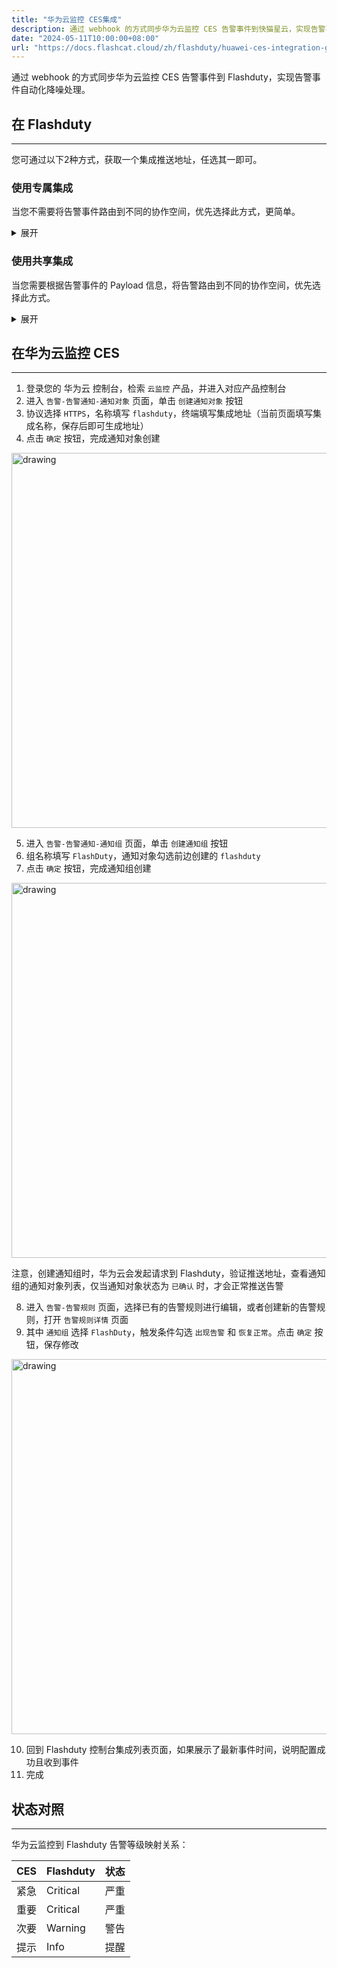 ```yaml
---
title: "华为云监控 CES集成"
description: 通过 webhook 的方式同步华为云监控 CES 告警事件到快猫星云，实现告警事件自动化降噪处理"
date: "2024-05-11T10:00:00+08:00"
url: "https://docs.flashcat.cloud/zh/flashduty/huawei-ces-integration-guide"
---
```


通过 webhook 的方式同步华为云监控 CES 告警事件到 Flashduty，实现告警事件自动化降噪处理。

## 在 Flashduty
---
您可通过以下2种方式，获取一个集成推送地址，任选其一即可。

### 使用专属集成

当您不需要将告警事件路由到不同的协作空间，优先选择此方式，更简单。

<details>
  <summary>展开</summary>
  
  1. 进入 Flashduty 控制台，选择 **协作空间**，进入某个空间的详情页面
  2. 选择 **集成数据** tab，点击 **添加一个集成**，进入添加集成页面
  3. 选择 **华为云监控CES** 集成，点击 **保存**，生成卡片。
  4. 点击生成的卡片，可以查看到 **推送地址**，复制备用，完成。
  
    
</details>

### 使用共享集成

当您需要根据告警事件的 Payload 信息，将告警路由到不同的协作空间，优先选择此方式。

<details>
  <summary>展开</summary>
  
  1. 进入 Flashduty 控制台，选择 **集成中心=>告警事件**，进入集成选择页面。
  2. 选择 **华为云监控CES** 集成：
        - **集成名称**：为当前集成定义一个名称。
  3. 点击 **保存** 后，复制当前页面的新生成的 **推送地址** 备用。
  4. 点击 **创建路由**，为集成配置路由规则。您可以按条件匹配不同的告警到不同的协作空间，也可以直接设置默认协作空间作为兜底，后续再按需调整。
  5. 完成。
    
</details>

## 在华为云监控 CES
---
<div class="md-block">

1. 登录您的 华为云 控制台，检索 `云监控` 产品，并进入对应产品控制台
2. 进入 `告警-告警通知-通知对象` 页面，单击 `创建通知对象` 按钮
3. 协议选择 `HTTPS`，名称填写 `flashduty`，终端填写集成地址（当前页面填写集成名称，保存后即可生成地址）
4. 点击 `确定` 按钮，完成通知对象创建

<img alt="drawing" width="600" src="https://img.github.io/tgH1UDKys17VJAMsXbifQp-qYjXBKKOpusNdIiZJYbE.avif" />

5. 进入 `告警-告警通知-通知组` 页面，单击 `创建通知组` 按钮
6. 组名称填写 `FlashDuty`，通知对象勾选前边创建的 `flashduty`
7. 点击 `确定` 按钮，完成通知组创建

<img alt="drawing" width="600" src="https://img.github.io/un2_U8J_auion76Ks570Tt6OQj1_akTliX0oX-a3QUQ.avif" />

注意，创建通知组时，华为云会发起请求到 Flashduty，验证推送地址，查看通知组的通知对象列表，仅当通知对象状态为 `已确认` 时，才会正常推送告警

8. 进入 `告警-告警规则` 页面，选择已有的告警规则进行编辑，或者创建新的告警规则，打开 `告警规则详情` 页面
9. 其中 `通知组` 选择 `FlashDuty`，触发条件勾选 `出现告警` 和 `恢复正常`。点击 `确定` 按钮，保存修改

<img alt="drawing" width="600" src="https://img.github.io/XNjNCWbTfuFnsmavwkCyhMtG9DJNykfjqsIQiLG4Sj4.avif" />

10. 回到 Flashduty 控制台集成列表页面，如果展示了最新事件时间，说明配置成功且收到事件
11. 完成

</div>

## 状态对照
---
<div class="md-block">

华为云监控到 Flashduty 告警等级映射关系：

| CES  |  Flashduty  | 状态 |
| ---- | -------- | ---- |
| 紧急 | Critical | 严重 |
| 重要 | Critical | 严重 |
| 次要 | Warning  | 警告 |
| 提示 | Info     | 提醒 |

</div>
